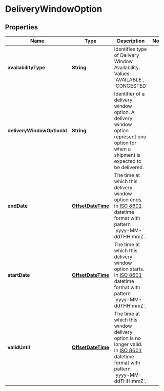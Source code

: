 
# DeliveryWindowOption

## Properties
Name | Type | Description | Notes
------------ | ------------- | ------------- | -------------
**availabilityType** | **String** | Identifies type of Delivery Window Availability. Values: &#x60;AVAILABLE&#x60;, &#x60;CONGESTED&#x60; | 
**deliveryWindowOptionId** | **String** | Identifier of a delivery window option. A delivery window option represent one option for when a shipment is expected to be delivered. | 
**endDate** | [**OffsetDateTime**](OffsetDateTime.md) | The time at which this delivery window option ends. In [ISO 8601](https://developer-docs.amazon.com/sp-api/docs/iso-8601) datetime format with pattern &#x60;yyyy-MM-ddTHH:mmZ&#x60;. | 
**startDate** | [**OffsetDateTime**](OffsetDateTime.md) | The time at which this delivery window option starts. In [ISO 8601](https://developer-docs.amazon.com/sp-api/docs/iso-8601) datetime format with pattern &#x60;yyyy-MM-ddTHH:mmZ&#x60;. | 
**validUntil** | [**OffsetDateTime**](OffsetDateTime.md) | The time at which this window delivery option is no longer valid. In [ISO 8601](https://developer-docs.amazon.com/sp-api/docs/iso-8601) datetime format with pattern &#x60;yyyy-MM-ddTHH:mmZ&#x60;. | 



